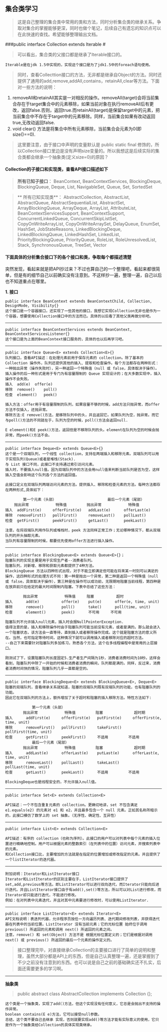## 集合类学习 ##

> 这是自己整理的集合类中常用的类和方法，同时分析集合类的继承关系。争取对集合的掌握能够更深，同时也做个笔记，后续自己有遗忘的知识点可以在此快速的查找。希望能够整理输出文档。

###public interface Collection<E> extends Iterable<E> #
> 可以看出，集合类的父接口都是继承了Iterable接口的。

    Iterable是在jdk 1.5中实现的，实现这个接口是为了jdk1.5中的foreach语句使用。

> 同时，查看Collecttion接口的方法，无非都是继承自Object的方法。同时还提供了通用的add,remove,addAll,contains，retainAll,clear等方法。下面对一些方法的说明：

    

1. removeAll和retainAll其实是一对相反的操作。removeAll(target)会将当前集合存在于target集合中的元素移除，如果当前对象在执行removeAll后有更改，返回false.否则，返回true.而retainAll(target)是保留target中的元素，把当前集合中不存在于target中的元素移除。同样，当前集合如果有改动返回true,无改动返回false.
2. void clear() 方法是将集合中所有元素移除，当前集合会元素为0(即size()==0).
> 这里要注意，由于接口中声明的变量默认是 public static final 修饰的，所以Collection接口里边是没有声明size变量的。所以我想这是后续实际的集合类都会继承一个抽象类(定义size=0)的原因？

#### Collection的子接口和实现类，查看API接口描述如下 ####


> **所有已知子接口**：
BeanContext, BeanContextServices, BlockingDeque<E>, BlockingQueue<E>, Deque<E>, List<E>, NavigableSet<E>, Queue<E>, Set<E>, SortedSet<E>



>** 所有已知实现类**：
AbstractCollection, AbstractList, AbstractQueue, AbstractSequentialList, AbstractSet, ArrayBlockingQueue, ArrayDeque, ArrayList, AttributeList, BeanContextServicesSupport, BeanContextSupport, ConcurrentLinkedQueue, ConcurrentSkipListSet, CopyOnWriteArrayList, CopyOnWriteArraySet, DelayQueue, EnumSet, HashSet, JobStateReasons, LinkedBlockingDeque, LinkedBlockingQueue, LinkedHashSet, LinkedList, PriorityBlockingQueue, PriorityQueue, RoleList, RoleUnresolvedList, Stack, SynchronousQueue, TreeSet, Vector

#### 下面具体的分析集合接口下的各个接口和类，争取每个都描述清楚 ####
突然发现，看起来就是把API抄过来？不过也算自己的一个整理吧，看起来都很简单，但是有的细节自己以前确实没有注意到。不这样抄一遍，整理一遍，自己以后也不知道重点在哪里。

**1. 接口**

    public interface BeanContext extends BeanContextChild, Collection, DesignMode, Visibility{}
	这个接口是一个容器接口，还实现了一些其他的接口，我想它实现Collection无非也是作为一个容器，想要使用Collection接口中的方法而已。具体的以后看了其他父类再做分析吧。

----------

    public interface BeanContextServices extends BeanContext, BeanContextServicesListener{}
	这个接口是为上面的BeanContext接口服务的，具体的也以后再学习吧。

----------
	public interface Queue<E> extends Collection<E>{}
	队列接口，查看API描述：在处理元素前用于保存元素的 collection。除了基本的 Collection 操作外，队列还提供其他的插入、提取和检查操作。每个方法都存在两种形式：一种抛出异常（操作失败时），另一种返回一个特殊值（null 或 false，具体取决于操作）。插入操作的后一种形式是用于专门为有容量限制的 Queue 实现设计的；在大多数实现中，插入操作不会失败。
	插入	add(e)	offer(e)
	移除	remove()	poll()
	检查	element()	peek()
	
	插入方法：offer用于有容量限制的队列，如果容量不够的时候，add方法只抛异常，而offer方法不仅插入，还抛异常。
	移除方法:E remove()方法，是移除队列中的头，并且返回它。如果队列为空，抛异常。而它与poll()方法的不同就在于，队列为空的时候，poll()方法会返回null.

	E element()和E peek()方法，返回但是不移除队列的头。element在队列为空的时候会抛异常，而peek()方法不会。

----------
    public interface Deque<E> extends Queue<E>{}
	这个是一个双端队列，一个线性 collection，支持在两端插入和移除元素。双端队列可以用于实现队列(Queue)或者是堆栈(Stack).
	与 List 接口不同，此接口不支持通过索引访问元素。
	插入时，不要插入null值。因为双端队列中的方法会用null值来判断当前队列是否为空，这样插入空值会影响这个队列各个方法的返回值。

	此接口定义在双端队列两端访问元素的方法。提供插入、移除和检查元素的方法。每种方法都存在两种形式,具体如下：
	
			第一个元素（头部）						最后一个元素（尾部）
		抛出异常			特殊值			抛出异常			特殊值
	插入	addFirst(e)		offerFirst(e)	addLast(e)		offerLast(e)
	移除	removeFirst()	pollFirst()		removeLast()	pollLast()
	检查	getFirst()		peekFirst()		getLast()		peekLast()	
	
	注意，在将双端队列用作队列或堆栈时，peek 方法同样正常工作；无论哪种情况下，都从双端队列的开头抽取元素。
	当队列有容量限制的时候，都要优先使用offer方法进行插入操作。

----------
	public interface BlockingQueue<E> extends Queue<E>{}；
	阻塞队列的实现主要是用于实现生产者--消费者队列。
	阻塞队列，对新增、移除和获取元素都提供了4种方法。
	BlockingQueue 方法以四种形式出现，对于不能立即满足但可能在将来某一时刻可以满足的操作，这四种形式的处理方式不同：第一种是抛出一个异常，第二种是返回一个特殊值（null 或 false，具体取决于操作），第三种是在操作可以成功前，无限期地阻塞当前线程，第四种是在放弃前只在给定的最大时间限制内阻塞。下表中总结了这些方法：

			抛出异常			特殊值		阻塞			超时
	插入		add(e)			offer(e)	put(e)		offer(e, time, unit)
	移除		remove()		poll()		take()		poll(time, unit)
	检查		element()		peek()		不可用		不可用

	阻塞队列不允许插入null元素，插入时会报NullPointerException.
	值得注意的是，插入和移除操作时由于阻塞队列可能当前没有元素，或者是满的。那么就会进入一个阻塞状态，该方法会一直等待，直到插入或者移除操作完成。这个就是阻塞方法的意义所在。当然，也可指定等待时间，这种情况下就可以调用插入或者移除对应的超时方法。
	--自己下来需要针对阻塞队列多加练习，熟悉各个方法，这个在多线程编程中是常用的上层接口。
	
	刚测试了下，设置阻塞队列长度固定5.生产者生产间隔为1秒，消费者消费时间为10秒。这样会看到，阻塞队列中除了一开始的时候和消费者消费的瞬间，队列都是满的。同样，反过来，消费者消费时间快的情况，阻塞队列几乎一直都是空的。
	
----------
    public interface BlockingDeque<E> extends BlockingQueue<E>, Deque<E>
	阻塞的双端队列，查看继承关系就知道，阻塞的双端队列既有双端队列的功能，也有阻塞队列的功能。
	因此它在双端队列的方法上，额外增加了关于超时和阻塞的插入移除方法。特性方法如下:
	
				第一个元素（头部）
			抛出异常			特殊值			阻塞				超时期
	插入		addFirst(e)		offerFirst(e)	putFirst(e)		offerFirst(e, time, unit)
	移除		removeFirst()	pollFirst()		takeFirst()		pollFirst(time, unit)
	检查		getFirst()		peekFirst()		不适用			不适用
				最后一个元素（尾部）
			抛出异常			特殊值			阻塞				超时期
	插入		addLast(e)		offerLast(e)	putLast(e)		offerLast(e, time, unit)
	移除		removeLast()	pollLast()		takeLast()		pollLast(time, unit)
	检查		getLast()		peekLast()		不适用			不适用

	BlockingDeque也是线程安全的，不允许插入null值。

----------
	public interface Set<E> extends Collection<E>
	
	API描述：一个不包含重复元素的 collection。更确切地讲，set 不包含满足 e1.equals(e2) 的元素对 e1 和 e2，并且最多包含一个 null 元素。正如其名称所暗示的，此接口模仿了数学上的 set 抽象。（无序性、确定性、互异性）

	

----------
    public interface List<E> extends Collection<E>

	API描述：有序的 collection（也称为序列）。此接口的用户可以对列表中每个元素的插入位置进行精确地控制。用户可以根据元素的整数索引（在列表中的位置）访问元素，并搜索列表中的元素。
	和Collection接口比，主要增加的方法就是在指定的位置增加或修改指定的元素。并且提供了一个listIterator的迭代器。
	

----------

    附加说明：Iterator和ListIterator接口
	Iterator和ListIterator的区别主要在于，ListIterator接口提供了set,add,previous等方法。即ListIterator可以进行双向迭代，而Iterator只能向后进行迭代。并且ListIterator接口由于有add(),set()等方法，所以可以对List进行修改，而Iterator却只能进行迭代，不能进行修改。
	例如：在对列表中元素迭代，并且对其中元素要进行修改时，可以使用ListIterator.

----------

	public interface ListIterator<E> extends Iterator<E>
	API文档说明：表迭列代器，允许程序员按任一方向遍历列表、迭代期间修改列表，并获得迭代器在列表中的当前位置。ListIterator 没有当前元素；它的光标位置 始终位于调用 previous() 所返回的元素和调用 next() 所返回的元素之间。
	注意，remove() 和 set(Object) 方法不是 根据光标位置定义的；它们是根据对调用 next() 或 previous() 所返回的最后一个元素的操作定义的。


> 接口整理完毕，对直接继承Collection的主要接口进行了简单的说明和整理，虽然大部分都是API上的东西，但是自己认真整理一遍，还是掌握到了不少之前没有注意到的东西。也可以说是自己之前的基础确实还不扎实，后面还需要更多的学习啊。

----------
**抽象类**

>  public abstract class AbstractCollection<E> implements Collection<E> {};
	
	这个类是一个抽象类，实现了add()方法，但这个实现没有任何意义，它总是会抛出不支持的操作异常。
	boolean contains(E e)方法，它可以接受null参数。
	总结，这个类不要自己去继承 实现，否则就要实现add()等方法才能有实际意义的使用，它只是作为一个抽象类给Collection的具体实现类继承。
